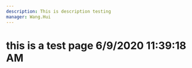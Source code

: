 ```yaml
---
description: This is description testing
manager: Wang.Hui
---
```

# this is a test page 6/9/2020 11:39:18 AM